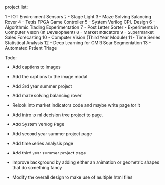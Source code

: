 project list:

1 - IOT Environment Sensors
2 - Stage Light
3 - Maze Solving Balancing Rover
4 - Tetris FPGA Game Controller
5 - System Verilog CPU Design
6 - Algorithmic Trading Experimentation
7 - Post Letter Sorter - Experiments in Computer Vision (In Development)
8 - Market Indicators
9 - Supermarket Sales Forecasting
10 - Computer Vision (Third Year Module)
11 - Time Series Statistical Analysis
12 - Deep Learning for CMRI Scar Segmentation
13 - Automated Patient Triage


Todo:

+ Add captions to images
+ Add the captions to the image modal
+ Add 3rd year summer project
+ Add maze solving balancing rover
+ Relook into market indicators code and maybe write page for it

+ Add intro to ml decision tree project to page.
+ Add System Verilog Page
+ Add second year summer project page
+ Add time series analysis page
+ Add third year summer project page

+ Improve background by adding either an animation or geometric shapes that do something fancy
+ Modify the overall design to make use of multiple html files